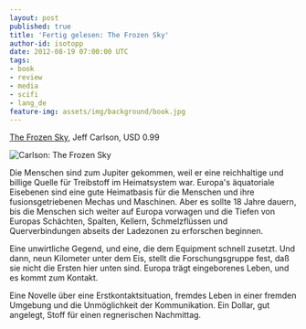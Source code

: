 ```yaml
---
layout: post
published: true
title: 'Fertig gelesen: The Frozen Sky'
author-id: isotopp
date: 2012-08-19 07:00:00 UTC
tags:
- book
- review
- media
- scifi
- lang_de
feature-img: assets/img/background/book.jpg
---
```

[The Frozen Sky](http://www.amazon.com/The-Frozen-Sky-ebook/dp/B0047DX0UI),
Jeff Carlson, USD 0.99

![Carlson: The Frozen Sky](/uploads/frozen_sky.png)

Die Menschen sind zum Jupiter gekommen, weil er eine reichhaltige und
billige Quelle für Treibstoff im Heimatsystem war.  Europa's äquatoriale
Eisebenen sind eine gute Heimatbasis für die Menschen und ihre
fusionsgetriebenen Mechas und Maschinen.  Aber es sollte 18 Jahre dauern,
bis die Menschen sich weiter auf Europa vorwagen und die Tiefen von Europas
Schächten, Spalten, Kellern, Schmelzflüssen und Querverbindungen abseits der
Ladezonen zu erforschen beginnen.

Eine unwirtliche Gegend, und eine, die dem Equipment schnell zusetzt.  Und
dann, neun Kilometer unter dem Eis, stellt die Forschungsgruppe fest, daß
sie nicht die Ersten hier unten sind.  Europa trägt eingeborenes Leben, und
es kommt zum Kontakt.

Eine Novelle über eine Erstkontaktsituation, fremdes Leben in einer fremden
Umgebung und die Unmöglichkeit der Kommunikation.  Ein Dollar, gut angelegt,
Stoff für einen regnerischen Nachmittag.

